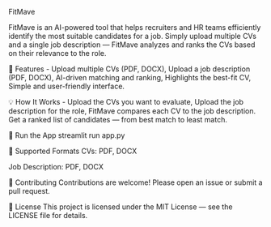 FitMave

FitMave is an AI-powered tool that helps recruiters and HR teams efficiently identify the most suitable candidates for a job. Simply upload multiple CVs and a single job description — FitMave analyzes and ranks the CVs based on their relevance to the role.

🚀 Features - Upload multiple CVs (PDF, DOCX), Upload a job description (PDF, DOCX), AI-driven matching and ranking, Highlights the best-fit CV, Simple and user-friendly interface.

💡 How It Works - Upload the CVs you want to evaluate, Upload the job description for the role, FitMave compares each CV to the job description. Get a ranked list of candidates — from best match to least match.

🏁 Run the App
streamlit run app.py

📂 Supported Formats
CVs: PDF, DOCX

Job Description: PDF, DOCX

🤝 Contributing
Contributions are welcome! Please open an issue or submit a pull request.

📄 License
This project is licensed under the MIT License — see the LICENSE file for details.

